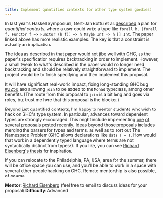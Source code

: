 ```yaml
---
title: Implement quantified contexts (or other type system goodies)
---
```


In last year's Haskell Symposium, Gert-Jan Bottu et al. [described](http://homepages.inf.ed.ac.uk/wadler/papers/quantcc/quantcc.pdf)
a plan for *quantified contexts*, where a user could write a type like `forall h. (forall f. Functor f => Functor (h f)) => h Maybe Int -> h [] Int`. The paper linked above has more realistic examples. The key is that a constraint is actually an implication.

The idea as described in that paper would not jibe well with GHC, as the paper's specification requires backtracking in order to implement. However, a small tweak to what's described in the paper would no longer need backtracking and should be relatively straightforward to implement. The project would be to finish specifying and then implement this proposal.

It will have significant real-world impact, fixing long-standing GHC bug [#2256](https://ghc.haskell.org/trac/ghc/ticket/2256) and allowing `join` to be added to the `Monad` typeclass, among other benefits. (The route from this proposal to `join` is a bit long and goes via roles, but trust me here that this proposal is the blocker.)

Beyond just quantified contexts, I'm happy to mentor students who wish to hack on GHC's type system.
In particular, advances toward dependent
types are strongly encouraged. This might include implementing [one](https://github.com/ghc-proposals/ghc-proposals/pull/54)
[of](https://github.com/ghc-proposals/ghc-proposals/pull/81) [several](https://github.com/ghc-proposals/ghc-proposals/pull/83)
[proposals](https://github.com/ghc-proposals/ghc-proposals/pull/99) posted recently. Ideas beyond those proposals includes merging
the parsers for types and terms, as well as to sort out The Namespace Problem (GHC allows declarations like `data T = T`. How would that
work in a dependently typed language where terms are not syntactically distinct from types?). If you like, you can
see [Richard Eisenberg's thesis](https://repository.brynmawr.edu/cgi/viewcontent.cgi?article=1074&context=compsci_pubs) for
inspiration.

If you can relocate to the Philadelphia, PA, USA, area for the summer, there will be office space you can use, and you'll
be able to work in a space with several other people hacking on GHC. Remote mentorship is also possible, of course.

**Mentor**: [Richard Eisenberg](mailto:rae@cs.brynmawr.edu) (feel free to email to discuss ideas for your proposal)
**Difficulty**: Advanced
